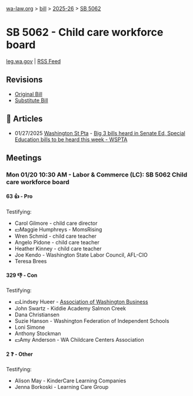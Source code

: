 [wa-law.org](/) > [bill](/bill/) > [2025-26](/bill/2025-26/) > [SB 5062](/bill/2025-26/sb/5062/)

# SB 5062 - Child care workforce board
[leg.wa.gov](https://app.leg.wa.gov/billsummary?BillNumber=5062&Year=2025&Initiative=false) | [RSS Feed](./rss.xml)

## Revisions
* [Original Bill](1/)
* [Substitute Bill](S/)

## 📰 Articles
* 01/27/2025 [Washington St Pta](/org/washington_st_pta/) - [Big 3 bills heard in Senate Ed, Special Education bills to be heard this week - WSPTA](https://www.wastatepta.org/2025session-week3/#:~:text=SB%205062)

## Meetings
### Mon 01/20 10:30 AM - Labor & Commerce (LC): SB 5062 Child care workforce board
#### 63 👍 - Pro
Testifying:
* Carol Gilmore - child care director
* 💵Maggie Humphreys - MomsRising
* Wren Schmid - child care teacher
* Angelo Pidone - child care teacher
* Heather Kinney - child care teacher
* Joe Kendo - Washington State Labor Council, AFL-CIO
* Teresa Brees

#### 329 👎 - Con
Testifying:
* 💵Lindsey Hueer - [Association of Washington Business](/org/association_of_washington_business/)
* John Swartz - Kiddie Academy Salmon Creek
* Dana Christiansen
* Suzie Hanson - Washington Federation of Independent Schools
* Loni Simone
* Anthony Stockman
* 💵Amy Anderson - WA Childcare Centers Association

#### 2 ❓ - Other
Testifying:
* Alison May - KinderCare Learning Companies
* Jenna Borkoski - Learning Care Group
